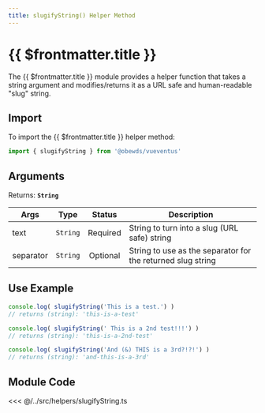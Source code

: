 ```yaml
---
title: slugifyString() Helper Method
---
```



<script setup>
    import DocsPackageVersion from '../../../src/views/compos/DocsPackageVersion.vue'
</script>



# {{ $frontmatter.title }}

The {{ $frontmatter.title }} module provides a helper function that takes a string argument and modifies/returns it as a URL safe and human-readable "slug" string.








## Import

To import the {{ $frontmatter.title }} helper method:

```javascript
import { slugifyString } from '@obewds/vueventus'
```










## Arguments

Returns: **`String`**  

| Args      | Type     | Status   | Description |
|-----------|:--------:|:--------:|-------------|
| text      | `String` | Required | String to turn into a slug (URL safe) string |
| separator | `String` | Optional | String to use as the separator for the returned slug string |











## Use Example

```javascript
console.log( slugifyString('This is a test.') )
// returns (string): 'this-is-a-test'

console.log( slugifyString(' This is a 2nd test!!!') )
// returns (string): 'this-is-a-2nd-test'

console.log( slugifyString('And (&) THIS is a 3rd?!?!') )
// returns (string): 'and-this-is-a-3rd'
```









## Module Code

<<< @/../src/helpers/slugifyString.ts






<DocsPackageVersion/>
